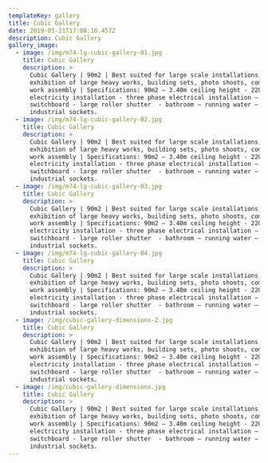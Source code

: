 ```yaml
---
templateKey: gallery
title: Cubic Gallery
date: 2019-05-21T17:08:16.457Z
description: Cubic Gallery
gallery_image:
  - image: /img/m74-lg-cubic-gallery-01.jpg
    title: Cubic Gallery
    description: >
      Cubic Gallery | 90m2 | Best suited for large scale installations,
      exhibition of large heavy works, building sets, photo shoots, commercials,
      work assembly | Specifications: 90m2 – 3.40m ceiling height - 220V
      electricity installation - three phase electrical installation – its own
      switchboard - large roller shutter  - bathroom – running water –
      industrial sockets.
  - image: /img/m74-lg-cubic-gallery-02.jpg
    title: Cubic Gallery
    description: >
      Cubic Gallery | 90m2 | Best suited for large scale installations,
      exhibition of large heavy works, building sets, photo shoots, commercials,
      work assembly | Specifications: 90m2 – 3.40m ceiling height - 220V
      electricity installation - three phase electrical installation – its own
      switchboard - large roller shutter  - bathroom – running water –
      industrial sockets.
  - image: /img/m74-lg-cubic-gallery-03.jpg
    title: Cubic Gallery
    description: >
      Cubic Gallery | 90m2 | Best suited for large scale installations,
      exhibition of large heavy works, building sets, photo shoots, commercials,
      work assembly | Specifications: 90m2 – 3.40m ceiling height - 220V
      electricity installation - three phase electrical installation – its own
      switchboard - large roller shutter  - bathroom – running water –
      industrial sockets.
  - image: /img/m74-lg-cubic-gallery-04.jpg
    title: Cubic Gallery
    description: >
      Cubic Gallery | 90m2 | Best suited for large scale installations,
      exhibition of large heavy works, building sets, photo shoots, commercials,
      work assembly | Specifications: 90m2 – 3.40m ceiling height - 220V
      electricity installation - three phase electrical installation – its own
      switchboard - large roller shutter  - bathroom – running water –
      industrial sockets.
  - image: /img/cubic-gallery-dimensions-2.jpg
    title: Cubic Gallery
    description: >
      Cubic Gallery | 90m2 | Best suited for large scale installations,
      exhibition of large heavy works, building sets, photo shoots, commercials,
      work assembly | Specifications: 90m2 – 3.40m ceiling height - 220V
      electricity installation - three phase electrical installation – its own
      switchboard - large roller shutter  - bathroom – running water –
      industrial sockets.
  - image: /img/cubic-gallery-dimensions.jpg
    title: Cubic Gallery
    description: >
      Cubic Gallery | 90m2 | Best suited for large scale installations,
      exhibition of large heavy works, building sets, photo shoots, commercials,
      work assembly | Specifications: 90m2 – 3.40m ceiling height - 220V
      electricity installation - three phase electrical installation – its own
      switchboard - large roller shutter  - bathroom – running water –
      industrial sockets.
---
```


